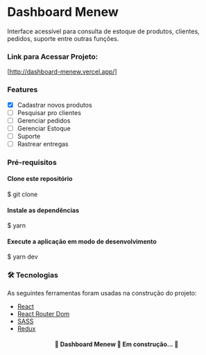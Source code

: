 # Dashboard Menew
Interface acessível para consulta de estoque de produtos, clientes, pedidos, suporte entre outras funções.

### Link para Acessar Projeto:
[http://dashboard-menew.vercel.app/]

### Features
- [x]  Cadastrar novos produtos
- [ ]  Pesquisar pro clientes
- [ ]  Gerenciar pedidos
- [ ]  Gerenciar Estoque
- [ ]  Suporte
- [ ]  Rastrear entregas

### Pré-requisitos
#### Clone este repositório
$ git clone

#### Instale as dependências
$ yarn

#### Execute a aplicação em modo de desenvolvimento
$ yarn dev


### 🛠 Tecnologias
As seguintes ferramentas foram usadas na construção do projeto:
- [React](https://pt-br.reactjs.org/)
- [React Router Dom](https://v5.reactrouter.com/web/guides/quick-start)
- [SASS](https://sass-lang.com/documentation)
- [Redux](https://redux.js.org/introduction/getting-started)

<h4 align="center"> 
	🚧 Dashboard Menew 🚀 Em construção...  🚧
</h4>
